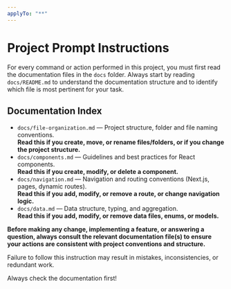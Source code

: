```yaml
---
applyTo: "**"
---
```


# Project Prompt Instructions

For every command or action performed in this project, you must first read the documentation files in the `docs` folder. Always start by reading `docs/README.md` to understand the documentation structure and to identify which file is most pertinent for your task.

## Documentation Index

- `docs/file-organization.md` — Project structure, folder and file naming conventions.  
  **Read this if you create, move, or rename files/folders, or if you change the project structure.**
- `docs/components.md` — Guidelines and best practices for React components.  
  **Read this if you create, modify, or delete a component.**
- `docs/navigation.md` — Navigation and routing conventions (Next.js, pages, dynamic routes).  
  **Read this if you add, modify, or remove a route, or change navigation logic.**
- `docs/data.md` — Data structure, typing, and aggregation.  
  **Read this if you add, modify, or remove data files, enums, or models.**

**Before making any change, implementing a feature, or answering a question, always consult the relevant documentation file(s) to ensure your actions are consistent with project conventions and structure.**

Failure to follow this instruction may result in mistakes, inconsistencies, or redundant work.

Always check the documentation first!
